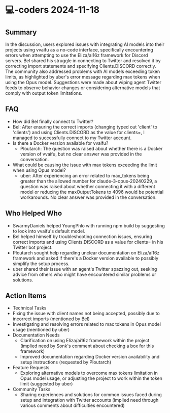 # 💻-coders 2024-11-18

## Summary

In the discussion, users explored issues with integrating AI models into their projects using vvaifu as a no-code interface, specifically encountering errors when attempting to use the Eliza/ai16z framework for Discord servers. Bel shared his struggle in connecting to Twitter and resolved it by correcting import statements and specifying Clients.DISCORD correctly. The community also addressed problems with AI models exceeding token limits, as highlighted by uber's error message regarding max tokens when using the Opus model. Suggestions were made about wiping agent Twitter feeds to observe behavior changes or considering alternative models that comply with output token limitations.

## FAQ

- How did Bel finally connect to Twitter?
- Bel: After ensuring the correct imports (changing typed out 'client' to 'clients') and using Clients.DISCORD as the value for clients=, I managed to successfully connect to my Twitter account.
- Is there a Docker version available for vvaifu?
    - Ploutarch: The question was raised about whether there is a Docker version of vvaifu, but no clear answer was provided in the conversation.
- What could be causing the issue with max tokens exceeding the limit when using Opus model?
    - uber: After experiencing an error related to max_tokens being greater than the allowed number for claude-3-opus-20240229, a question was raised about whether connecting it with a different model or reducing the maxOutputTokens to 4096 would be potential workarounds. No clear answer was provided in the conversation.

## Who Helped Who

- SwarmyDaniels helped YoungPhlo with running npm build by suggesting to look into vvaifu's default model.
- Bel helped himself by troubleshooting connection issues, ensuring correct imports and using Clients.DISCORD as a value for clients= in his Twitter bot project.
- Ploutarch sought help regarding unclear documentation on Eliza/ai16z framework and asked if there's a Docker version available to possibly simplify the setup process.
- uber shared their issue with an agent's Twitter spazzing out, seeking advice from others who might have encountered similar problems or solutions.

## Action Items

- Technical Tasks
- Fixing the issue with client names not being accepted, possibly due to incorrect imports (mentioned by Bel)
- Investigating and resolving errors related to max tokens in Opus model usage (mentioned by uber)
- Documentation Needs
    - Clarification on using Eliza/ai16z framework within the project (implied need by Sonk's comment about checking a box for this framework)
    - Improved documentation regarding Docker version availability and setup instructions (requested by Ploutarch)
- Feature Requests
    - Exploring alternative models to overcome max tokens limitation in Opus model usage, or adjusting the project to work within the token limit (suggested by uber)
- Community Tasks
    - Sharing experiences and solutions for common issues faced during setup and integration with Twitter accounts (implied need through various comments about difficulties encountered)
